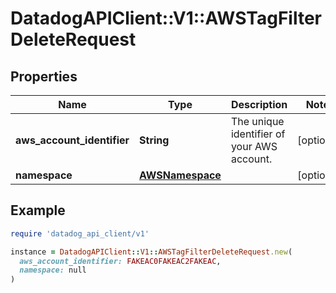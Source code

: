 # DatadogAPIClient::V1::AWSTagFilterDeleteRequest

## Properties

| Name | Type | Description | Notes |
| ---- | ---- | ----------- | ----- |
| **aws_account_identifier** | **String** | The unique identifier of your AWS account. | [optional] |
| **namespace** | [**AWSNamespace**](AWSNamespace.md) |  | [optional] |

## Example

```ruby
require 'datadog_api_client/v1'

instance = DatadogAPIClient::V1::AWSTagFilterDeleteRequest.new(
  aws_account_identifier: FAKEAC0FAKEAC2FAKEAC,
  namespace: null
)
```

